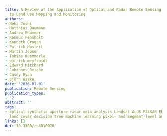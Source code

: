 ```yaml
---
title: A Review of the Application of Optical and Radar Remote Sensing Data Fusion
  to Land Use Mapping and Monitoring
authors:
- Neha Joshi
- Matthias Baumann
- Andrea Ehammer
- Rasmus Fensholt
- Kenneth Grogan
- Patrick Hostert
- Martin Jepsen
- Tobias Kuemmerle
- patrick-meyfroidt
- Edward Mitchard
- Johannes Reiche
- Casey Ryan
- Björn Waske
date: '2016-01-01'
publication: Remote Sensing
publication_types:
- '2'
abstract: ''
tags:
- optical synthetic aperture radar meta-analysis Landsat ALOS PALSAR ERS-1 and -2
  land cover decision tree machine learning pixel- and segment-level analyses
links: []
doi: 10.3390/rs8010070
---
```

